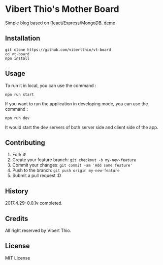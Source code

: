 # Vibert Thio's Mother Board

Simple blog based on React/Express/MongoDB.
[demo](https://vt-blog.herokuapp.com/)


## Installation

```
git clone https://github.com/vibertthio/vt-board
cd vt-board
npm install
```

## Usage

To run it in local, you can use the command :
```
npm run start
```

If you want to run the application in developing mode, you can use the command :
```
npm run dev
```
It would start the dev servers of both server side and client side of the app.

## Contributing

1. Fork it!
2. Create your feature branch: `git checkout -b my-new-feature`
3. Commit your changes: `git commit -am 'Add some feature'`
4. Push to the branch: `git push origin my-new-feature`
5. Submit a pull request :D

## History

2017.4.29: 0.0.1v completed.

## Credits

All right reserved by Vibert Thio.

## License
MIT License
